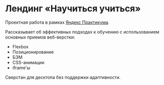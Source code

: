# Лендинг «Научиться учиться»

Проектная работа в рамках [Яндекс Практикума](https://practicum.yandex.ru/web/).

Рассказывает об эффективных подходах к обучению с использованием основных приемов веб-верстки:
- Flexbox
- Позиционирование
- БЭМ
- CSS-анимации
- iframe'ы

Сверстан для десктопа без поддержки адаптивности.

